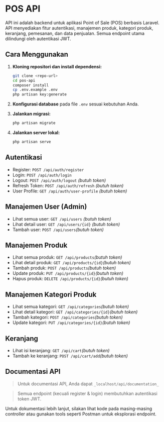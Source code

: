 # POS API

API ini adalah backend untuk aplikasi Point of Sale (POS) berbasis Laravel. API menyediakan fitur autentikasi, manajemen produk, kategori produk, keranjang, pemesanan, dan data penjualan. Semua endpoint utama dilindungi oleh autentikasi JWT.

## Cara Menggunakan

1. **Kloning repositori dan install dependensi:**
    ```bash
    git clone <repo-url>
    cd pos-api
    composer install
    cp .env.example .env
    php artisan key:generate
    ```

2. **Konfigurasi database** pada file `.env` sesuai kebutuhan Anda.

3. **Jalankan migrasi:**
    ```bash
    php artisan migrate
    ```

4. **Jalankan server lokal:**
    ```bash
    php artisan serve
    ```

## Autentikasi

- Register: `POST /api/auth/register`
- Login: `POST /api/auth/login`
- Logout: `POST /api/auth/logout` _(butuh token)_
- Refresh Token: `POST /api/auth/refresh` _(butuh token)_
- User Profile: `GET /api/auth/user-profile` _(butuh token)_

## Manajemen User (Admin)

- Lihat semua user: `GET /api/users` _(butuh token)_
- Lihat detail user: `GET /api/users/{id}` _(butuh token)_
- Tambah user: `POST /api/users`_(butuh token)_

## Manajemen Produk

- Lihat semua produk: `GET /api/products`_(butuh token)_
- Lihat detail produk: `GET /api/products/{id}`_(butuh token)_
- Tambah produk: `POST /api/products`_(butuh token)_
- Update produk: `PUT /api/products/{id}`_(butuh token)_
- Hapus produk: `DELETE /api/products/{id}`_(butuh token)_

## Manajemen Kategori Produk

- Lihat semua kategori: `GET /api/categories`_(butuh token)_
- Lihat detail kategori: `GET /api/categories/{id}`_(butuh token)_
- Tambah kategori: `POST /api/categories`_(butuh token)_
- Update kategori: `PUT /api/categories/{id}`_(butuh token)_

## Keranjang

- Lihat isi keranjang: `GET /api/cart`_(butuh token)_
- Tambah ke keranjang: `POST /api/cart/add`_(butuh token)_

## Documentasi API
> Untuk documentasi API, Anda dapat `_localhost/api/documentation_`


> Semua endpoint (kecuali register & login) membutuhkan autentikasi token JWT.

Untuk dokumentasi lebih lanjut, silakan lihat kode pada masing-masing controller atau gunakan tools seperti Postman untuk eksplorasi endpoint.
